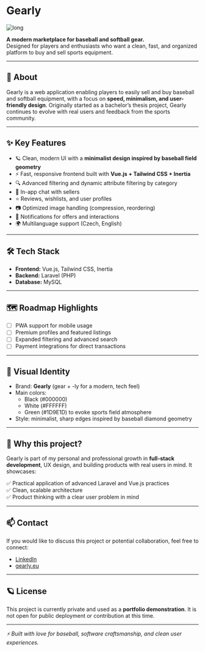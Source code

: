 # Gearly

![long](https://github.com/user-attachments/assets/4868fa12-bff6-4d85-b788-0885e31fc657)

**A modern marketplace for baseball and softball gear.**  
Designed for players and enthusiasts who want a clean, fast, and organized platform to buy and sell sports equipment.

---

## 🚀 About

Gearly is a web application enabling players to easily sell and buy baseball and softball equipment, with a focus on **speed, minimalism, and user-friendly design**. Originally started as a bachelor’s thesis project, Gearly continues to evolve with real users and feedback from the sports community.

---

## ✨ Key Features

- 🪐 Clean, modern UI with a **minimalist design inspired by baseball field geometry**
- ⚡ Fast, responsive frontend built with **Vue.js + Tailwind CSS + Inertia**
- 🔍 Advanced filtering and dynamic attribute filtering by category
- 💬 In-app chat with sellers
- ⭐ Reviews, wishlists, and user profiles
- 📷 Optimized image handling (compression, reordering)
- 🔔 Notifications for offers and interactions
- 🌍 Multilanguage support (Czech, English)

---

## 🛠️ Tech Stack

- **Frontend:** Vue.js, Tailwind CSS, Inertia
- **Backend:** Laravel (PHP)
- **Database:** MySQL

---

## 🗺️ Roadmap Highlights

- [ ] PWA support for mobile usage
- [ ] Premium profiles and featured listings
- [ ] Expanded filtering and advanced search
- [ ] Payment integrations for direct transactions

---

## 🎨 Visual Identity

- Brand: **Gearly** (gear + -ly for a modern, tech feel)
- Main colors:
  - Black (#000000)
  - White (#FFFFFF)
  - Green (#1D9E1D) to evoke sports field atmosphere
- Style: minimalist, sharp edges inspired by baseball diamond geometry

---

## 🤝 Why this project?

Gearly is part of my personal and professional growth in **full-stack development**, UX design, and building products with real users in mind. It showcases:

✅ Practical application of advanced Laravel and Vue.js practices  
✅ Clean, scalable architecture  
✅ Product thinking with a clear user problem in mind

---

## 📫 Contact

If you would like to discuss this project or potential collaboration, feel free to connect:

- [LinkedIn](www.linkedin.com/in/vojtěch-koubek-559981243)  
- [gearly.eu](https://gearly.eu)

---

## 🪐 License

This project is currently private and used as a **portfolio demonstration**. It is not open for public deployment or contribution at this time.

---

_⚡ Built with love for baseball, software craftsmanship, and clean user experiences._

